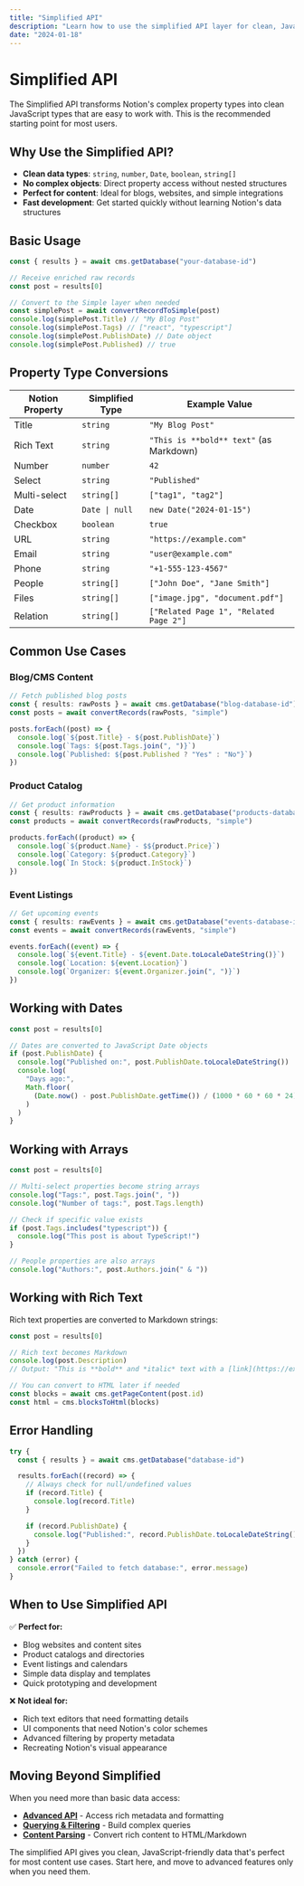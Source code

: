 ```yaml
---
title: "Simplified API"
description: "Learn how to use the simplified API layer for clean, JavaScript-friendly data access."
date: "2024-01-18"
---
```


# Simplified API

The Simplified API transforms Notion's complex property types into clean JavaScript types that are easy to work with. This is the recommended starting point for most users.

## Why Use the Simplified API?

- **Clean data types**: `string`, `number`, `Date`, `boolean`, `string[]`
- **No complex objects**: Direct property access without nested structures
- **Perfect for content**: Ideal for blogs, websites, and simple integrations
- **Fast development**: Get started quickly without learning Notion's data structures

## Basic Usage

```typescript
const { results } = await cms.getDatabase("your-database-id")

// Receive enriched raw records
const post = results[0]

// Convert to the Simple layer when needed
const simplePost = await convertRecordToSimple(post)
console.log(simplePost.Title) // "My Blog Post"
console.log(simplePost.Tags) // ["react", "typescript"]
console.log(simplePost.PublishDate) // Date object
console.log(simplePost.Published) // true
```

## Property Type Conversions

| Notion Property | Simplified Type | Example Value                           |
| --------------- | --------------- | --------------------------------------- |
| Title           | `string`        | `"My Blog Post"`                        |
| Rich Text       | `string`        | `"This is **bold** text"` (as Markdown) |
| Number          | `number`        | `42`                                    |
| Select          | `string`        | `"Published"`                           |
| Multi-select    | `string[]`      | `["tag1", "tag2"]`                      |
| Date            | `Date \| null`  | `new Date("2024-01-15")`                |
| Checkbox        | `boolean`       | `true`                                  |
| URL             | `string`        | `"https://example.com"`                 |
| Email           | `string`        | `"user@example.com"`                    |
| Phone           | `string`        | `"+1-555-123-4567"`                     |
| People          | `string[]`      | `["John Doe", "Jane Smith"]`            |
| Files           | `string[]`      | `["image.jpg", "document.pdf"]`         |
| Relation        | `string[]`      | `["Related Page 1", "Related Page 2"]`  |

## Common Use Cases

### Blog/CMS Content

```typescript
// Fetch published blog posts
const { results: rawPosts } = await cms.getDatabase("blog-database-id")
const posts = await convertRecords(rawPosts, "simple")

posts.forEach((post) => {
  console.log(`${post.Title} - ${post.PublishDate}`)
  console.log(`Tags: ${post.Tags.join(", ")}`)
  console.log(`Published: ${post.Published ? "Yes" : "No"}`)
})
```

### Product Catalog

```typescript
// Get product information
const { results: rawProducts } = await cms.getDatabase("products-database-id")
const products = await convertRecords(rawProducts, "simple")

products.forEach((product) => {
  console.log(`${product.Name} - $${product.Price}`)
  console.log(`Category: ${product.Category}`)
  console.log(`In Stock: ${product.InStock}`)
})
```

### Event Listings

```typescript
// Get upcoming events
const { results: rawEvents } = await cms.getDatabase("events-database-id")
const events = await convertRecords(rawEvents, "simple")

events.forEach((event) => {
  console.log(`${event.Title} - ${event.Date.toLocaleDateString()}`)
  console.log(`Location: ${event.Location}`)
  console.log(`Organizer: ${event.Organizer.join(", ")}`)
})
```

## Working with Dates

```typescript
const post = results[0]

// Dates are converted to JavaScript Date objects
if (post.PublishDate) {
  console.log("Published on:", post.PublishDate.toLocaleDateString())
  console.log(
    "Days ago:",
    Math.floor(
      (Date.now() - post.PublishDate.getTime()) / (1000 * 60 * 60 * 24)
    )
  )
}
```

## Working with Arrays

```typescript
const post = results[0]

// Multi-select properties become string arrays
console.log("Tags:", post.Tags.join(", "))
console.log("Number of tags:", post.Tags.length)

// Check if specific value exists
if (post.Tags.includes("typescript")) {
  console.log("This post is about TypeScript!")
}

// People properties are also arrays
console.log("Authors:", post.Authors.join(" & "))
```

## Working with Rich Text

Rich text properties are converted to Markdown strings:

```typescript
const post = results[0]

// Rich text becomes Markdown
console.log(post.Description)
// Output: "This is **bold** and *italic* text with a [link](https://example.com)"

// You can convert to HTML later if needed
const blocks = await cms.getPageContent(post.id)
const html = cms.blocksToHtml(blocks)
```

## Error Handling

```typescript
try {
  const { results } = await cms.getDatabase("database-id")

  results.forEach((record) => {
    // Always check for null/undefined values
    if (record.Title) {
      console.log(record.Title)
    }

    if (record.PublishDate) {
      console.log("Published:", record.PublishDate.toLocaleDateString())
    }
  })
} catch (error) {
  console.error("Failed to fetch database:", error.message)
}
```

## When to Use Simplified API

✅ **Perfect for:**

- Blog websites and content sites
- Product catalogs and directories
- Event listings and calendars
- Simple data display and templates
- Quick prototyping and development

❌ **Not ideal for:**

- Rich text editors that need formatting details
- UI components that need Notion's color schemes
- Advanced filtering by property metadata
- Recreating Notion's visual appearance

## Moving Beyond Simplified

When you need more than basic data access:

- **[Advanced API](./advanced-api.md)** - Access rich metadata and formatting
- **[Querying & Filtering](./querying-and-filtering.md)** - Build complex queries
- **[Content Parsing](./content-parsing.md)** - Convert rich content to HTML/Markdown

The simplified API gives you clean, JavaScript-friendly data that's perfect for most content use cases. Start here, and move to advanced features only when you need them.
